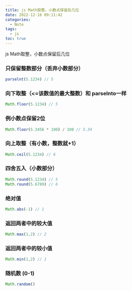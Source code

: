 ```yaml
---
title: js Math取整，小数点保留后几位
date: 2022-12-16 09:11:42
categories:
  - Note
tags:
  - js
toc: true
---
```


js Math取整，小数点保留后几位

<!-- more -->

### 只保留整数部分（丢弃小数部分）
```js
parselnt(5.1234) // 5
```

### 向下取整（<=该数值的最大整数）和 parselnto一样
```js
Math.floor(5.1234) // 5
```

### 例小数点保留2位
```js
Math.floor(5.3456 * 100) / 100 // 5.34
```

### 向上取整（有小数，整数就+1）
```js
Math.ceil(5.1234) // 6
```

### 四舍五入（小数部分）
```js
Math.round(5.1234) // 5
Math.round(5.6789) // 6
```

### 绝对值
```js
Math.abs(-1) // 1
```

### 返回两者中的较大值
```js
Math.max(1,2) // 2
```

### 返回两者中的较小值
```js
Math.min(1,2) // 1
```
### 随机数 (0-1)
```js
Math.random()
```
